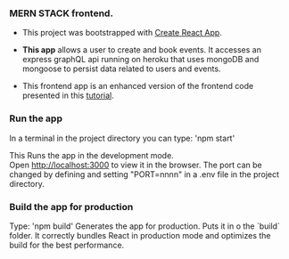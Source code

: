 ### MERN STACK frontend.

- This project was bootstrapped with [Create React App](https://github.com/facebook/create-react-app).

- **This app** allows a user to create and book events. It accesses an express graphQL api running on heroku that uses mongoDB and mongoose to persist data related to users and events.

- This frontend app is an enhanced version of the frontend code presented in this [tutorial](https://academind.com/tutorials/graphql-with-node-react-full-app).

### Run the app

In a terminal in the project directory you can type: 'npm start'

This Runs the app in the development mode.<br />
Open [http://localhost:3000](http://localhost:3000) to view it in the browser. The port can be changed by defining and setting "PORT=nnnn" in a .env file in the project directory.

### Build the app for production

Type: 'npm build'
Generates the app for production. Puts it in o the \`build\` folder.
It correctly bundles React in production mode and optimizes the build for the best performance.
